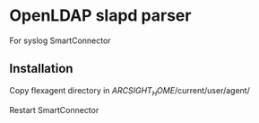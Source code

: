 # OpenLDAP slapd parser
For syslog SmartConnector

## Installation
Copy flexagent directory in $ARCSIGHT_HOME$/current/user/agent/

Restart SmartConnector
